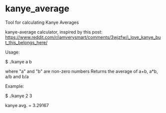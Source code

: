 # kanye_average
Tool for calculating Kanye Averages

kanye-average calculator, inspired by this post: https://www.reddit.com/r/iamverysmart/comments/3wjzfw/i_love_kanye_but_this_belongs_here/

Usage: 

$ ./kanye a b

where "a" and "b" are non-zero numbers
Returns the average of a+b, a*b, a/b and b/a

Example: 

$ ./kanye 2 3

kanye avg. = 3.29167
